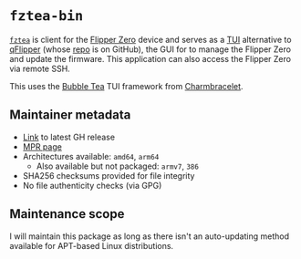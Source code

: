 # `fztea-bin`

[`fztea`](https://github.com/jon4hz/fztea) is client for the
[Flipper Zero](https://en.wikipedia.org/wiki/Flipper_Zero) device and serves as
a [TUI](https://en.wikipedia.org/wiki/Text-based_user_interface) alternative to
[qFlipper](https://flipperzero.one/update) (whose [repo](https://github.com/flipperdevices/qFlipper)
is on GitHub), the GUI for to manage the Flipper Zero and update the firmware.
This application can also access the Flipper Zero via remote SSH.

This uses the [Bubble Tea](https://github.com/charmbracelet/bubbletea) TUI
framework from [Charmbracelet](https://charm.sh).

## Maintainer metadata
* [Link](https://github.com/jon4hz/fztea/releases/latest) to latest GH release
* [MPR page](https://mpr.makedeb.org/packages/fztea-bin)
* Architectures available: `amd64`, `arm64`
    * Also available but not packaged: `armv7`, `386`
* SHA256 checksums provided for file integrity
* No file authenticity checks (via GPG)

## Maintenance scope

I will maintain this package as long as there isn't an auto-updating method
available for APT-based Linux distributions.
